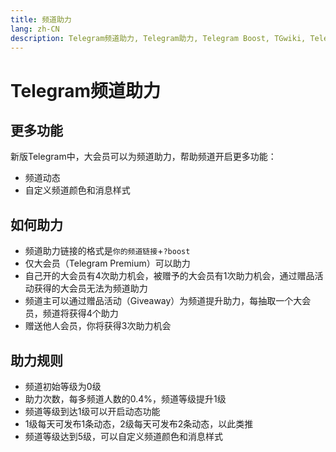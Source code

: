 ```yaml
---
title: 频道助力
lang: zh-CN
description: Telegram频道助力, Telegram助力, Telegram Boost, TGwiki, Telegram知识库
---
```


# Telegram频道助力

## 更多功能

新版Telegram中，大会员可以为频道助力，帮助频道开启更多功能：

- 频道动态
- 自定义频道颜色和消息样式

## 如何助力

- 频道助力链接的格式是`你的频道链接`+`?boost`
- 仅大会员（Telegram Premium）可以助力
- 自己开的大会员有4次助力机会，被赠予的大会员有1次助力机会，通过赠品活动获得的大会员无法为频道助力
- 频道主可以通过赠品活动（Giveaway）为频道提升助力，每抽取一个大会员，频道将获得4个助力
- 赠送他人会员，你将获得3次助力机会

## 助力规则

- 频道初始等级为0级
- 助力次数，每多频道人数的0.4%，频道等级提升1级
- 频道等级到达1级可以开启动态功能
- 1级每天可发布1条动态，2级每天可发布2条动态，以此类推
- 频道等级达到5级，可以自定义频道颜色和消息样式

